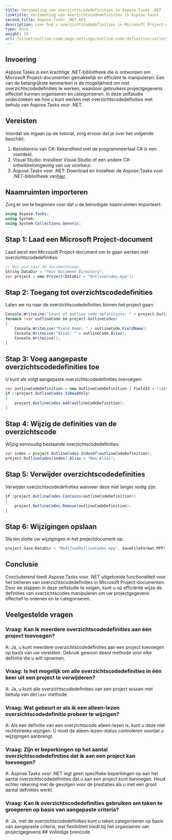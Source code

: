 ```yaml
---
title: Verzameling van overzichtscodedefinities in Aspose.Tasks .NET
linktitle: Verzameling van overzichtscodedefinities in Aspose.Tasks
second_title: Aspose.Tasks .NET API
description: Leer hoe u overzichtscodedefinities in Microsoft Project-documenten kunt manipuleren met behulp van Aspose.Tasks voor .NET. Moeiteloos categoriseren van uw projectgegevens.
type: docs
weight: 13
url: /nl/net/outline-code-page-settings/outline-code-definition-collection/
---
```

## Invoering
Aspose.Tasks is een krachtige .NET-bibliotheek die is ontworpen om Microsoft Project-documenten gemakkelijk en efficiënt te manipuleren. Een van de belangrijkste kenmerken is de mogelijkheid om met overzichtscodedefinities te werken, waardoor gebruikers projectgegevens effectief kunnen organiseren en categoriseren. In deze zelfstudie onderzoeken we hoe u kunt werken met overzichtscodedefinities met behulp van Aspose.Tasks voor .NET.
## Vereisten
Voordat we ingaan op de tutorial, zorg ervoor dat je over het volgende beschikt:
1. Basiskennis van C#: Bekendheid met de programmeertaal C# is een voordeel.
2. Visual Studio: Installeer Visual Studio of een andere C#-ontwikkelomgeving van uw voorkeur.
3.  Aspose.Tasks voor .NET: Download en installeer de Aspose.Tasks voor .NET-bibliotheek van[hier](https://releases.aspose.com/tasks/net/).

## Naamruimten importeren
Zorg er om te beginnen voor dat u de benodigde naamruimten importeert:
```csharp
using Aspose.Tasks;
using System;
using System.Collections.Generic;

```
## Stap 1: Laad een Microsoft Project-document
Laad eerst een Microsoft Project-document om te gaan werken met overzichtscodedefinities:
```csharp
// Het pad naar de documentenmap.
String DataDir = "Your Document Directory";
var project = new Project(DataDir + "OutlineCodes.mpp");
```
## Stap 2: Toegang tot overzichtscodedefinities
Laten we nu naar de overzichtscodedefinities binnen het project gaan:
```csharp
Console.WriteLine("Count of outline code definitions: " + project.OutlineCodes.Count);
foreach (var outlineCode in project.OutlineCodes)
{
	Console.WriteLine("Field Name: " + outlineCode.FieldName);
	Console.WriteLine("Alias: " + outlineCode.Alias);
	Console.WriteLine();
}
```
## Stap 3: Voeg aangepaste overzichtscodedefinities toe
U kunt als volgt aangepaste overzichtscodedefinities toevoegen:
```csharp
var outlineCodeDefinition = new OutlineCodeDefinition { FieldId = ((int)ExtendedAttributeTask.OutlineCode3).ToString("D"), Alias = "My Outline Code" };
if (!project.OutlineCodes.IsReadOnly)
{
    project.OutlineCodes.Add(outlineCodeDefinition);
}
```
## Stap 4: Wijzig de definities van de overzichtscode
Wijzig eenvoudig bestaande overzichtscodedefinities:
```csharp
var index = project.OutlineCodes.IndexOf(outlineCodeDefinition);
project.OutlineCodes[index].Alias = "New Alias";
```
## Stap 5: Verwijder overzichtscodedefinities
Verwijder overzichtscodedefinities wanneer deze niet langer nodig zijn:
```csharp
if (project.OutlineCodes.Contains(outlineCodeDefinition))
{
    project.OutlineCodes.Remove(outlineCodeDefinition);
}
```
## Stap 6: Wijzigingen opslaan
Sla ten slotte uw wijzigingen in het projectdocument op:
```csharp
project.Save(DataDir + "ModifiedOutlineCodes.mpp", SaveFileFormat.MPP);
```

## Conclusie
Concluderend biedt Aspose.Tasks voor .NET uitgebreide functionaliteit voor het beheren van overzichtscodedefinities in Microsoft Project-documenten. Door de stappen in deze zelfstudie te volgen, kunt u op efficiënte wijze de definities van overzichtscodes manipuleren om uw projectgegevens effectief te ordenen en te categoriseren.
## Veelgestelde vragen
### Vraag: Kan ik meerdere overzichtscodedefinities aan één project toevoegen?
 A: Ja, u kunt meerdere overzichtscodedefinities aan een project toevoegen op basis van uw vereisten. Gebruik gewoon de`Add` methode voor elke definitie die u wilt opnemen.
### Vraag: Is het mogelijk om alle overzichtscodedefinities in één keer uit een project te verwijderen?
 A: Ja, u kunt alle overzichtscodedefinities van een project wissen met behulp van de`Clear` methode.
### Vraag: Wat gebeurt er als ik een alleen-lezen overzichtscodedefinitie probeer te wijzigen?
A: Als een definitie van een overzichtscode alleen-lezen is, kunt u deze niet rechtstreeks wijzigen. U moet de alleen-lezen-status controleren voordat u wijzigingen aanbrengt.
### Vraag: Zijn er beperkingen op het aantal overzichtscodedefinities dat ik aan een project kan toevoegen?
A: Aspose.Tasks voor .NET legt geen specifieke beperkingen op aan het aantal overzichtscodedefinities dat u aan een project kunt toevoegen. Houd echter rekening met de gevolgen voor de prestaties als u met een groot aantal definities werkt.
### Vraag: Kan ik overzichtscodedefinities gebruiken om taken te groeperen op basis van aangepaste criteria?
A: Ja, met de overzichtscodedefinities kunt u taken categoriseren op basis van aangepaste criteria, wat flexibiliteit biedt bij het organiseren van projectgegevens.## Volledige broncode
